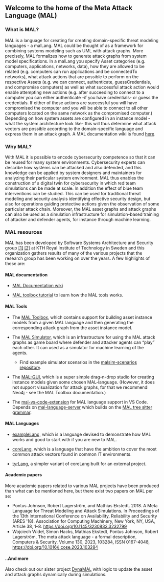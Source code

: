 ## Welcome to the home of the Meta Attack Language (MAL)

### What is MAL?
MAL is a language for creating for creating domain-specific threat modeling languages - a malLang. MAL could be thought of as a framework for combining systems modeling such as UML with attack graphs. More precisely, MAL formalizes how to generate attack graphs from system model specifications. In a malLang you specify Asset categories (e.g. computers, applications, networks, data), how they are allowed to be related (e.g. computers can run applications and be connectedTo networks), what attack actions that are possible to perform on the respective Assets (e.g. we can connect, authenticate, guessCredentials, and compromise computers) as well as what successful attack action would enable attempting new actions (e.g. after succeeding to connect to a computer you can either authenticate -if you have credentials- or guess the credentials. If either of these actions are successful you will have compromised the computer and you will be able to connect to all other computers located on the same network as the compromised computer.) Depending on how system assets are configured in an instance model -what the system architecture look like- this will thus determine what attack vectors are possible according to the domain-specific language and express them in an attack graph. A MAL documentation wiki is found [here](https://github.com/mal-lang/mal-documentation/wiki).

### Why MAL?
With MAL it is possible to encode cybersecurity competence so that it can be reused for many system environments. Cybersecurity experts can describe how systems can be attacked and also defended, and this knowledge can be applied by system designers and maintainers for analyzing their particular system environment. MAL thus enables the construction of a digital twin for cybersecurity in which red team simulations can be made at scale. In addition the effect of blue team interventions can be studied. This can be used for traditional threat modeling and security analysis identifying effective security design, but also for operations guiding protective actions given the observation of some particular attack chain. Moreover, the MAL asset graphs and attack graphs can also be used as a simulation infrastructure for simulation-based training of attacker and defender agents, for instance through machine learning.

### MAL resources
MAL has been developed by Software Systems Architecture and Security group [[1]](https://www.kth.se/cs/nse/research/software-systems-architecture-and-security) [[2]](https://github.com/KTH-SSAS) at KTH Royal Institute of Technology in Sweden and this organization gathers results of many of the various projects that the research group has been working on over the years. A few highlights of these are:

#### MAL documentation

- [MAL Documentation wiki](https://github.com/mal-lang/mal-documentation/wiki)

- [MAL toolbox tutorial](https://github.com/mal-lang/mal-toolbox-tutorial) to learn how the MAL tools works.

#### MAL Tools

- The [MAL Toolbox](https://github.com/mal-lang/mal-toolbox), which contains support for building asset instance models from a given MAL language and then generating the corresponding attack graph from the asset instance model.

- The [MAL Simulator](https://github.com/mal-lang/mal-simulator), which is an infrastructure for using the MAL attack graphs as game board where defender and attacker agents can “play” each other. It can used as a simulator for machine learning of the agents.
  - Find example simulator scenarios in the [malsim-scenarios repository](https://github.com/mal-lang/malsim-scenarios).

- The [MAL-GUI](https://github.com/mal-lang/mal-gui), which is a super simple drag-n-drop studio for creating instance models given some chosen MAL-language. (However, it does not support visualization for attack graphs, for that we recommend Neo4j - see the MAL Toolbox documentation.)

- The [mal-vs-code-extension](https://github.com/mal-lang/mal-vscode-extension) for MAL language support in VS Code. Depends on [mal-language-server](https://github.com/mal-lang/mal-ls) which builds on the [MAL tree sitter grammar](https://github.com/mal-lang/tree-sitter-mal).

#### MAL Languages

- [exampleLang](https://github.com/mal-lang/exampleLang/blob/master/src/main/mal/exampleLang.mal), which is a language devised to demonstrate how MAL works and good to start with if you are new to MAL.

- [coreLang](https://github.com/mal-lang/coreLang), which is a language that have the ambition to cover the most common attack vectors found in common IT environments.

- [tyrLang](https://github.com/mal-lang/tyrLang), a simpler variant of coreLang built for an external project.


#### Academic papers
More academic papers related to various MAL projects have been produced than what can be mentioned here, but there exist two papers on MAL per se:
- Pontus Johnson, Robert Lagerström, and Mathias Ekstedt. 2018. A Meta Language for Threat Modeling and Attack Simulations. In Proceedings of the 13th International Conference on Availability, Reliability and Security (ARES '18). Association for Computing Machinery, New York, NY, USA, Article 38, 1–8. https://doi.org/10.1145/3230833.3232799
- Wojciech Wideł, Simon Hacks, Mathias Ekstedt, Pontus Johnson, Robert Lagerström, The meta attack language - a formal description, Computers & Security, Volume 130, 2023, 103284, ISSN 0167-4048, https://doi.org/10.1016/j.cose.2023.103284

#### ..And more
Also check out our sister project [DynaMAL](https://gitlab.com/kth-ssas/dynamal-group/dynamal-documentation) with logic to update the asset and attack graphs dynamically during simulations.

